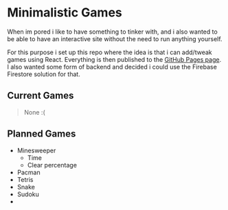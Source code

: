 # Minimalistic Games

When im pored i like to have something to tinker with, and i also wanted to be able to have an interactive site without the need to run anything yourself.

For this purpose i set up this repo where the idea is that i can add/tweak games using React. Everything is then published to the [GitHub Pages page](https://sutne.github.io/games). I also wanted some form of backend and decided i could use the Firebase Firestore solution for that.

## Current Games

> None :(

## Planned Games

- Minesweeper
  - Time
  - Clear percentage
- Pacman
- Tetris
- Snake
- Sudoku
- 

